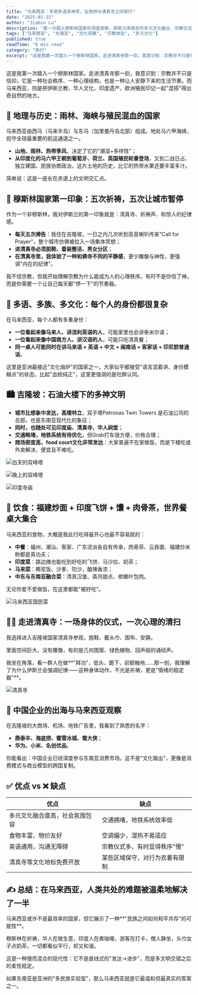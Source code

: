 ```yaml
---
title: "马来西亚：多雨多语多神灵，在雨林与清真寺之间穿行"
date: "2025-01-15"
author: "Jiabin Lu"
description: "第一次踏入穆斯林国家的深度观察，探索马来西亚的多元文化融合、宗教仪式、美食体验，以及这个国家如何温柔地解决人类共处的难题。"
tags: ["马来西亚", "东南亚", "文化观察", "宗教体验", "多元文化"]
published: true
readTime: "8 min read"
category: "旅行"
excerpt: "这是我第一次踏入一个穆斯林国家。走进清真寺那一刻，我意识到：宗教并不只是信仰，它是一种社会秩序、一种心理结构，也是一种让人安静下来的生活节奏。"
---
```


这是我第一次踏入一个穆斯林国家。走进清真寺那一刻，我意识到：宗教并不只是信仰，它是一种社会秩序、一种心理结构，也是一种让人安静下来的生活节奏。而马来西亚，则是把伊斯兰教、华人文化、印度遗产、欧洲殖民印记一起"混搭"得出奇自然的地方。

## 📍 地理与历史：雨林、海峡与殖民混血的国家

马来西亚由西马（马来半岛）与东马（加里曼丹岛北部）组成。地处马六甲海峡，扼守全球最重要的航运通道之一。

- **山地、雨林、热带季风**，决定了它的"潮湿+多样性"；
- **从印度化的马六甲王朝到葡萄牙、荷兰、英国殖民轮番登场**，又到二战日占、独立建国、民族协商政治，这片土地的历史，比它的热带水果还要丰富多汁。

简单说：这是一座长在赤道上的文明交汇点。

## 🕌 穆斯林国家第一印象：五次祈祷，五次让城市暂停

作为一个非穆斯林，我对伊斯兰的第一印象就是：清真寺、祈祷声、和惊人的纪律感。

- **每天五次祷告**：我住在吉隆坡，一日之内几次听到高音喇叭传来"Call for Prayer"，整个城市仿佛被拉入一场集体冥想；
- **进清真寺必须脱鞋、着装整洁、男女分区**；
- **在清真寺里，我体验了一种和佛寺不同的平静感**，更少雕像与神性，更强调"内在的纪律"。

我不信宗教，但我开始理解宗教为什么能成为人的心理秩序。有时不是你信了神，而是你需要一个让自己每天都"停一下"的节奏器。

## 👥 多语、多族、多文化：每个人的身份都很复杂

在马来西亚，每个人都有多重身份：

- **一位看起来像马来人、讲流利英语的人**，可能家里也会讲泰米尔语；
- **一位看起来像中国南方人、讲汉语的人**，可能只吃清真餐；
- **同一桌人可能同时在讲马来语 + 英语 + 中文 + 闽南话 + 客家话 + 印尼腔普通话**。

这里是亚洲最接近"文化熔炉"的国家之一，大家似乎都接受"语言混着讲、身份模糊点"的状态。比起"血统纯正"，这里更强调的是社群认同。

## 🏙️ 吉隆坡：石油大楼下的多神文明

- **城市比想象中发达，高楼林立**，双子塔Petronas Twin Towers 是石油公司的总部，也是东南亚现代化的象征；
- **同时，也随处可见印度庙、清真寺、华人祠堂**；
- **交通略堵，地铁系统有待优化**，但Grab打车很方便，价格合理；
- **商场密度高，food court文化非常发达**：大家普遍不在家做饭，而是下楼吃或外卖解决，便宜且不难吃。

![白天的双峰塔](/images/blog/malaysia-travel/白天的双峰塔.JPG "白天的双峰塔：吉隆坡地标建筑，石油公司的总部，象征着马来西亚的现代化与经济实力")

![晚上的双峰塔](/images/blog/malaysia-travel/晚上的双峰塔.JPG "晚上的双峰塔：夜幕下的双子塔更加璀璨，展现了吉隆坡作为国际化大都市的繁华夜景")

![印度寺庙](/images/blog/malaysia-travel/印度寺庙.JPG "印度寺庙：吉隆坡多元文化的体现，印度教寺庙与现代化建筑和谐共存，展现了马来西亚的宗教包容性")

## 🥘 饮食：福建炒面 + 印度飞饼 + 馕 + 肉骨茶，世界餐桌大集合

马来西亚的食物，大概是我此行吃得最开心也最不容易腻的：

- **中餐**：福州、潮汕、客家、广东流派各自有传承，肉骨茶、云吞面、福建炒米粉都是真功夫；
- **印度菜**：路边摊也能吃到好吃的飞饼、马沙拉、奶茶；
- **马来菜**：椰浆饭、沙爹、叻沙，酸辣香浓；
- **中东与东南亚融合菜**：清真汉堡、斋月甜点、槟榔叶包肉。

无论你爱不爱做饭，在这里都能"被好吃"。

![马来西亚国民菜](/images/blog/malaysia-travel/马来西亚国民菜.JPG "马来西亚国民菜：椰浆饭、沙爹、叻沙等传统马来美食，展现了马来西亚丰富的饮食文化和多元融合的烹饪传统")

## 🚶‍♂️ 走进清真寺：一场身体的仪式，一次心理的清扫

我选择进入吉隆坡国家清真寺参观，脱鞋、戴头巾、围布、安静。

里面空间巨大，没有雕像，有的是几何图案、绿色植物、回声般的诵经声。

我坐在角落，看一群人在做**"拜功"，低头、跪下、前额触地……那一刻，我理解了为什么伊斯兰会强调纪律——这种身体动作，不光是祈祷，更是"情绪的稳定器"**。

![清真寺](/images/blog/malaysia-travel/清真寺.JPG "清真寺：吉隆坡国家清真寺的庄严外观，展现了伊斯兰建筑的几何美学和宗教建筑的威严，是马来西亚宗教文化的重要象征")

## 📱 中国企业的出海与马来西亚观察

在吉隆坡的大商场、机场、地铁广告里，我看到了熟悉的名字：

- **鼎泰丰、海底捞、蜜雪冰城、蜀大侠**；
- **华为、小米、名创优品**。

你能看出：中国企业已经深度参与东南亚消费市场。这不是"文化输出"，更像是消费模式与商业模型的跨国复制。

## ✅ 优点 vs ❌ 缺点

| 优点 | 缺点 |
|------|------|
| 多元文化融合度高，社会氛围包容 | 交通拥堵，地铁系统效率低 |
| 食物丰富、物价友好 | 空调偏少，湿热不易适应 |
| 英语通用，沟通无障碍 | 宗教仪式多，有时显得秩序"慢" |
| 清真寺等文化地标免费开放 | 某些区域保守，对行为衣着有限制 |

## ✍️ 总结：在马来西亚，人类共处的难题被温柔地解决了一半

马来西亚或许不是最效率的国家，但它展示了一种**"民族之间如何和平共存"的可能性**。

穆斯林在祈祷，华人在做生意，印度人在煮咖喱，游客在打卡，僧人静坐，头巾女子点奶茶，一切都看似平行，却又和谐。

这是一种慢而混合的现代性：它不是直线式的"发达→进步"，而是多文明交错之后的柔性稳定。

如果东南亚是亚洲的"多民族实验室"，那么马来西亚就是它最温和但最真实的答案之一。
